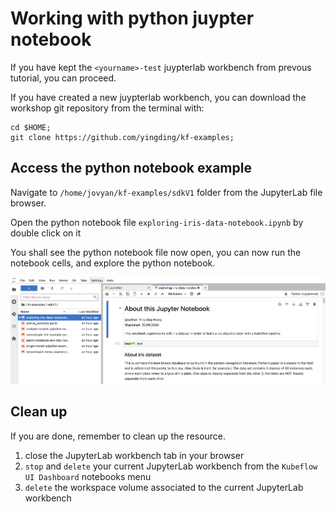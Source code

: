 # Working with python juypter notebook

If you have kept the `<yourname>-test` juypterlab workbench from prevous tutorial, you can proceed.

If you have created a new juypterlab workbench, you can download the workshop git repository from the terminal with:
```shell
cd $HOME;
git clone https://github.com/yingding/kf-examples;
```

## Access the python notebook example

Navigate to `/home/jovyan/kf-examples/sdkV1` folder from the JupyterLab file browser.

Open the python notebook file `exploring-iris-data-notebook.ipynb` by double click on it

You shall see the python notebook file now open, you can now run the notebook cells, and explore the python notebook.

![](./images/workbench5_open_jupyter_notebook.png)

## Clean up

If you are done, remember to clean up the resource.
1. close the JupyterLab workbench tab in your browser
2. `stop` and `delete` your current JupyterLab workbench from the `Kubeflow UI Dashboard` notebooks menu
3. `delete` the workspace volume associated to the current JupyterLab workbench


